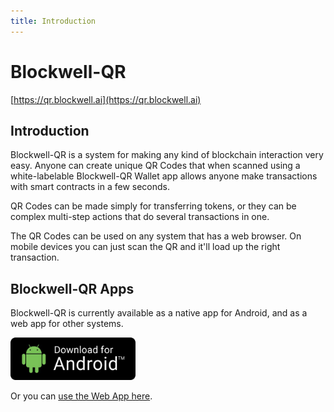 ```yaml
---
title: Introduction
---
```


# Blockwell-QR

[https://qr.blockwell.ai](https://qr.blockwell.ai)

## Introduction

Blockwell-QR is a system for making any kind of blockchain interaction very easy.
Anyone can create unique QR Codes that when scanned using a white-labelable Blockwell-QR Wallet
app allows anyone make transactions with smart contracts in a few seconds.

QR Codes can be made simply for transferring tokens, or they can be complex
multi-step actions that do several transactions in one.

The QR Codes can be used on any system that has a web browser. On mobile devices
you can just scan the QR and it'll load up the right transaction.

## Blockwell-QR Apps

Blockwell-QR is currently available as a native app for Android, and as a web app
for other systems.

[<img src="./img/download-android.png" width="200">](https://qr.blockwell.ai/public/dist/blockwell-qr.apk)

Or you can [use the Web App here](https://qr.blockwell.ai/app).
